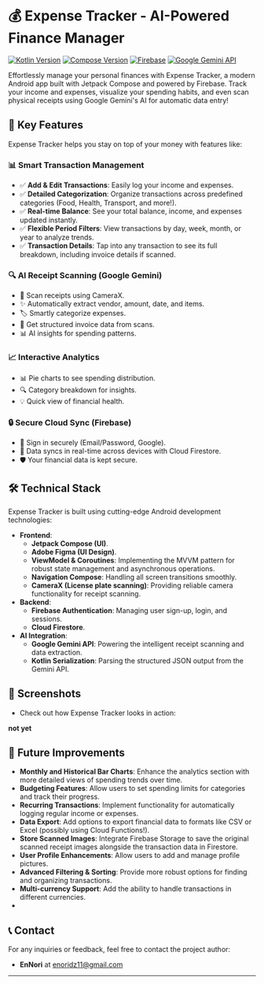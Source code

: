 # 💰 Expense Tracker - AI-Powered Finance Manager

[![Kotlin Version](https://img.shields.io/badge/Kotlin-2.0.0-blue.svg)](https://kotlinlang.org)
[![Compose Version](https://img.shields.io/badge/Jetpack%20Compose-1.10.0-brightgreen)](https://developer.android.com/jetpack/compose)
[![Firebase](https://img.shields.io/badge/Firebase-FFCA28?logo=firebase\&logoColor=black\&style=flat-square)](https://firebase.google.com/)
[![Google Gemini API](https://img.shields.io/badge/Google%20Gemini-4285F4?logo=google\&logoColor=white\&style=flat-square)](https://gemini.google.com/)

Effortlessly manage your personal finances with Expense Tracker, a modern Android app built with Jetpack Compose and powered by Firebase. Track your income and expenses, visualize your spending habits, and even scan physical receipts using Google Gemini's AI for automatic data entry!

## 🌟 Key Features

Expense Tracker helps you stay on top of your money with features like:

### 📊 Smart Transaction Management
*   ✅ **Add & Edit Transactions**: Easily log your income and expenses.
*   ✅ **Detailed Categorization**: Organize transactions across predefined categories (Food, Health, Transport, and more!).
*   ✅ **Real-time Balance**: See your total balance, income, and expenses updated instantly.
*   ✅ **Flexible Period Filters**: View transactions by day, week, month, or year to analyze trends.
*   ✅ **Transaction Details**: Tap into any transaction to see its full breakdown, including invoice details if scanned.

### 🔍 AI Receipt Scanning (Google Gemini)

*   📸 Scan receipts using CameraX.
*   ✨ Automatically extract vendor, amount, date, and items.
*   🏷️ Smartly categorize expenses.
*   📄 Get structured invoice data from scans.
*   📊 AI insights for spending patterns.

### 📈 Interactive Analytics

*   📊 Pie charts to see spending distribution.
*   🔍 Category breakdown for insights.
*   💡 Quick view of financial health.

### 🔒 Secure Cloud Sync (Firebase)

*   🔐 Sign in securely (Email/Password, Google).
*   🔄 Data syncs in real-time across devices with Cloud Firestore.
*   🛡️ Your financial data is kept secure.

## 🛠 Technical Stack

Expense Tracker is built using cutting-edge Android development technologies:

*   **Frontend**:
    *   **Jetpack Compose (UI)**.
    *   **Adobe Figma (UI Design)**.
    *   **ViewModel & Coroutines**: Implementing the MVVM pattern for robust state management and asynchronous operations.
    *   **Navigation Compose**: Handling all screen transitions smoothly.
    *   **CameraX (License plate scanning)**: Providing reliable camera functionality for receipt scanning.
*   **Backend**:
    *   **Firebase Authentication**: Managing user sign-up, login, and sessions.
    *   **Cloud Firestore**.
*   **AI Integration**:
    *   **Google Gemini API**: Powering the intelligent receipt scanning and data extraction.
    *   **Kotlin Serialization**: Parsing the structured JSON output from the Gemini API.

## 📱 Screenshots

* Check out how Expense Tracker looks in action:

**not yet**

## 📌 Future Improvements

*   **Monthly and Historical Bar Charts**: Enhance the analytics section with more detailed views of spending trends over time.
*   **Budgeting Features**: Allow users to set spending limits for categories and track their progress.
*   **Recurring Transactions**: Implement functionality for automatically logging regular income or expenses.
*   **Data Export**: Add options to export financial data to formats like CSV or Excel (possibly using Cloud Functions!).
*   **Store Scanned Images**: Integrate Firebase Storage to save the original scanned receipt images alongside the transaction data in Firestore.
*   **User Profile Enhancements**: Allow users to add and manage profile pictures.
*   **Advanced Filtering & Sorting**: Provide more robust options for finding and organizing transactions.
*   **Multi-currency Support**: Add the ability to handle transactions in different currencies.
*   
## 📞 Contact
For any inquiries or feedback, feel free to contact the project author:

*   **EnNori** at [enoridz11@gmail.com](mailto:enoridz11@gmail.com)

---

